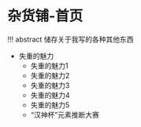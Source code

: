 # 杂货铺-首页

!!! abstract
	储存关于我写的各种其他东西

- 失重的魅力
    - 失重的魅力1
    - 失重的魅力2
    - 失重的魅力3
    - 失重的魅力4
    - 失重的魅力5
    - “汉神杯”元素推断大赛
